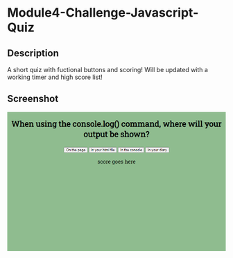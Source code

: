 # Module4-Challenge-Javascript-Quiz

## Description

A short quiz with fuctional buttons and scoring! Will be updated with a working timer and high score list!

## Screenshot
![Alt text](./assets/Screenshot%202023-10-02%20175128.png)